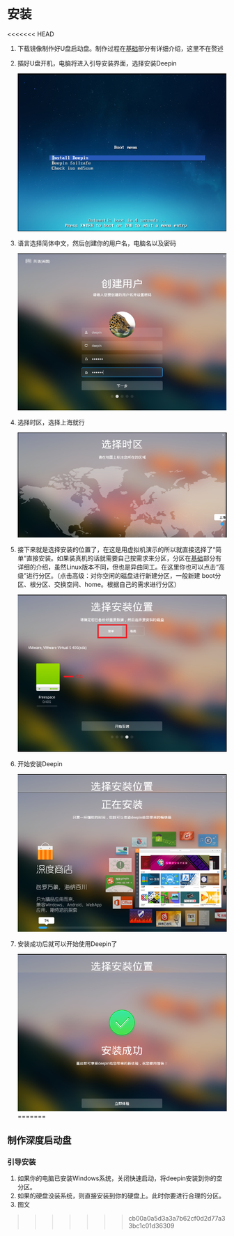 # 安装

<<<<<<< HEAD
1. 下载镜像制作好U盘启动盘。制作过程在[基础](../../../knowledge-base/base/list.md)部分有详细介绍，这里不在赘述
1. 插好U盘开机，电脑将进入引导安装界面，选择安装Deepin

    ![img](../public/deepin/i-1.png)

1. 语言选择简体中文，然后创建你的用户名，电脑名以及密码

    ![img](../public/deepin/i-2.png)

1. 选择时区，选择上海就行

    ![img](../public/deepin/i-3.png)

1. 接下来就是选择安装的位置了，在这是用虚拟机演示的所以就直接选择了“简单”直接安装。如果装真机的话就需要自己按需求来分区，分区在[基础](../../../knowledge-base/list.md)部分有详细的介绍，虽然Linux版本不同，但也是异曲同工。在这里你也可以点击“高级”进行分区。（点击高级：对你空闲的磁盘进行新建分区，一般新建 boot分区、根分区、交换空间、home。根据自己的需求进行分区）

    ![img](../public/deepin/i-4.png)

1. 开始安装Deepin

    ![img](../public/deepin/i-5.png)

1. 安装成功后就可以开始使用Deepin了

    ![img](../public/deepin/i-6.png)
=======
## 制作深度启动盘

### 引导安装

1. 如果你的电脑已安装Windows系统，关闭快速启动，将deepin安装到你的空分区。
1. 如果的硬盘没装系统，则直接安装到你的硬盘上。此时你要进行合理的分区。
1. 图文
>>>>>>> cb00a0a5d3a3a7b62cf0d2d77a33bc1c01d36309
